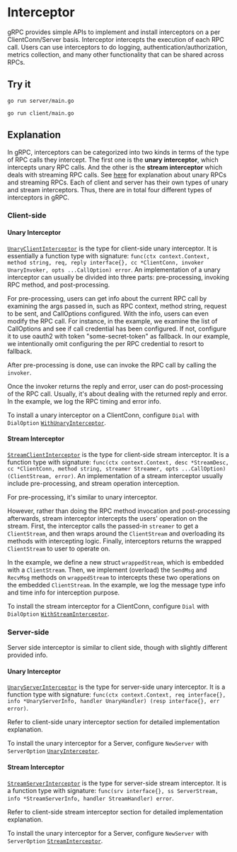# Interceptor

gRPC provides simple APIs to implement and install interceptors on a per
ClientConn/Server basis. Interceptor intercepts the execution of each RPC call.
Users can use interceptors to do logging, authentication/authorization, metrics
collection, and many other functionality that can be shared across RPCs.

## Try it

```
go run server/main.go
```

```
go run client/main.go
```

## Explanation

In gRPC, interceptors can be categorized into two kinds in terms of the type of
RPC calls they intercept. The first one is the **unary interceptor**, which
intercepts unary RPC calls. And the other is the **stream interceptor** which
deals with streaming RPC calls. See
[here](https://grpc.io/docs/guides/concepts.html#rpc-life-cycle) for explanation
about unary RPCs and streaming RPCs. Each of client and server has their own
types of unary and stream interceptors. Thus, there are in total four different
types of interceptors in gRPC.

### Client-side

#### Unary Interceptor

[`UnaryClientInterceptor`](https://godoc.org/github/mchirico/grpc#UnaryClientInterceptor)
is the type for client-side unary interceptor. It is essentially a function type
with signature: `func(ctx context.Context, method string, req, reply
interface{}, cc *ClientConn, invoker UnaryInvoker, opts ...CallOption) error`.
An implementation of a unary interceptor can usually be divided into three
parts: pre-processing, invoking RPC method, and post-processing.

For pre-processing, users can get info about the current RPC call by examining
the args passed in, such as RPC context, method string, request to be sent, and
CallOptions configured. With the info, users can even modify the RPC call. For
instance, in the example, we examine the list of CallOptions and see if call
credential has been configured. If not, configure it to use oauth2 with token
"some-secret-token" as fallback. In our example, we intentionally omit
configuring the per RPC credential to resort to fallback.

After pre-processing is done, use can invoke the RPC call by calling the
`invoker`.

Once the invoker returns the reply and error, user can do post-processing of the
RPC call. Usually, it's about dealing with the returned reply and error. In the
example, we log the RPC timing and error info.

To install a unary interceptor on a ClientConn, configure `Dial` with
`DialOption`
[`WithUnaryInterceptor`](https://godoc.org/github/mchirico/grpc#WithUnaryInterceptor).

#### Stream Interceptor

[`StreamClientInterceptor`](https://godoc.org/github/mchirico/grpc#StreamClientInterceptor)
is the type for client-side stream interceptor. It is a function type with
signature: `func(ctx context.Context, desc *StreamDesc, cc *ClientConn, method
string, streamer Streamer, opts ...CallOption) (ClientStream, error)`. An
implementation of a stream interceptor usually include pre-processing, and
stream operation interception.

For pre-processing, it's similar to unary interceptor.

However, rather than doing the RPC method invocation and post-processing
afterwards, stream interceptor intercepts the users' operation on the stream.
First, the interceptor calls the passed-in `streamer` to get a `ClientStream`,
and then wraps around the `ClientStream` and overloading its methods with
intercepting logic. Finally, interceptors returns the wrapped `ClientStream` to
user to operate on.

In the example, we define a new struct `wrappedStream`, which is embedded with a
`ClientStream`. Then, we implement (overload) the `SendMsg` and `RecvMsg`
methods on `wrappedStream` to intercepts these two operations on the embedded
`ClientStream`. In the example, we log the message type info and time info for
interception purpose.

To install the stream interceptor for a ClientConn, configure `Dial` with
`DialOption`
[`WithStreamInterceptor`](https://godoc.org/github/mchirico/grpc#WithStreamInterceptor).

### Server-side

Server side interceptor is similar to client side, though with slightly
different provided info.

#### Unary Interceptor

[`UnaryServerInterceptor`](https://godoc.org/github/mchirico/grpc#UnaryServerInterceptor)
is the type for server-side unary interceptor. It is a function type with
signature: `func(ctx context.Context, req interface{}, info *UnaryServerInfo,
handler UnaryHandler) (resp interface{}, err error)`.

Refer to client-side unary interceptor section for detailed implementation
explanation.

To install the unary interceptor for a Server, configure `NewServer` with
`ServerOption`
[`UnaryInterceptor`](https://godoc.org/github/mchirico/grpc#UnaryInterceptor).

#### Stream Interceptor

[`StreamServerInterceptor`](https://godoc.org/github/mchirico/grpc#StreamServerInterceptor)
is the type for server-side stream interceptor. It is a function type with
signature: `func(srv interface{}, ss ServerStream, info *StreamServerInfo,
handler StreamHandler) error`.

Refer to client-side stream interceptor section for detailed implementation
explanation.

To install the unary interceptor for a Server, configure `NewServer` with
`ServerOption`
[`StreamInterceptor`](https://godoc.org/github/mchirico/grpc#StreamInterceptor).
